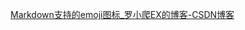 [Markdown支持的emoji图标_罗小爬EX的博客-CSDN博客](https://blog.csdn.net/luo15242208310/article/details/114530777)
